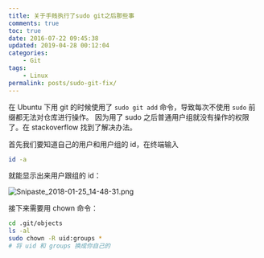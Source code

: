```yaml
---
title: 关于手贱执行了sudo git之后那些事
comments: true
toc: true
date: 2016-07-22 09:45:38
updated: 2019-04-28 00:12:04
categories:
    - Git
tags:
    - Linux
permalink: posts/sudo-git-fix/
---
```


在 Ubuntu 下用 git 的时候使用了 `sudo git add` 命令，导致每次不使用 `sudo` 前缀都无法对仓库进行操作。
因为用了 sudo 之后普通用户组就没有操作的权限了。在 stackoverflow 找到了解决办法。

 <!-- more -->

首先我们要知道自己的用户和用户组的 id，在终端输入

```bash
id -a
```

就能显示出来用户跟组的 id：

![Snipaste_2018-01-25_14-48-31.png](https://i.lengthm.in/posts/sudo-git-fix/Snipaste_2018-01-25_14-48-31.png)

接下来需要用 chown 命令：

```bash
cd .git/objects
ls -al
sudo chown -R uid:groups *
# 将 uid 和 groups 换成你自己的
```
